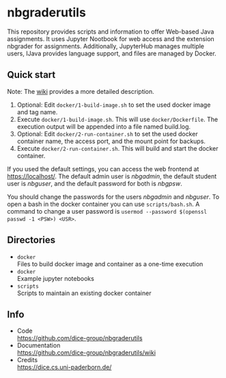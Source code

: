 # nbgraderutils

This repository provides scripts and information to offer Web-based Java assignments.
It uses Jupyter Nootbook for web access and the extension nbgrader for assignments.
Additionally, JupyterHub manages multiple users, IJava provides language support, and files are managed by Docker.


## Quick start

Note: The [wiki](https://github.com/dice-group/nbgraderutils/wiki) provides a more detailed description.

1. Optional: Edit `docker/1-build-image.sh` to set the used docker image and tag name.
2. Execute `docker/1-build-image.sh`. This will use `docker/Dockerfile`. The execution output will be appended into a file named build.log.
3. Optional: Edit `docker/2-run-container.sh` to set the used docker container name, the access port, and the mount point for backups.
4. Execute `docker/2-run-container.sh`. This will build and start the docker container.

If you used the default settings, you can access the web frontend at [https://localhost/](https://localhost/).
The default admin user is _nbgadmin_, the default student user is _nbguser_, and the default password for both is _nbgpsw_.

You should change the passwords for the users _nbgadmin_ and _nbguser_. To open a bash in the docker container you can use `scripts/bash.sh`. A command to change a user password is `usermod --password $(openssl passwd -1 <PSW>) <USR>`.


## Directories

- `docker`  
  Files to build docker image and container as a one-time execution
- `docker`  
  Example jupyter notebooks
- `scripts`  
  Scripts to maintain an existing docker container


## Info

- Code  
  https://github.com/dice-group/nbgraderutils
- Documentation  
  https://github.com/dice-group/nbgraderutils/wiki
-  Credits  
  https://dice.cs.uni-paderborn.de/